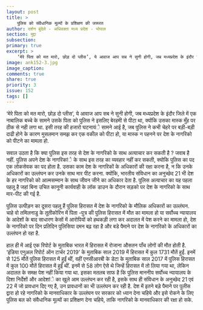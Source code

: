 ```yaml
---
layout: post
title: >
    पुलिस को संवैधानिक मूल्यों के प्रशिक्षण की जरूरत
author: दर्शन बुंदेले - अधिवक्ता मध्य प्रदेश - भोपाल
section: मुद्दा
subsection:
primary: true
excerpt: >
    ‘मेरे पिता को मत मारो, छोड़ दो प्लीस’, ये आवाज आप सब ने सुनी होगी, जब मध्यप्रदेश के इंदौर जिले में एक नाबालिक बच्चे के सामने उसके पिता को पुलिस ने इसलिए बेरहमी से पीटा था, क्योंकि उसका मास्क मुँह पर ठीक से नही लगा था.
image: ank152-3.jpg
image_caption: 
comments: true
share: true
priority: 3
issue: 152
tags: []
---
```


‘मेरे पिता को मत मारो, छोड़ दो प्लीस’, ये आवाज आप सब ने सुनी होगी, जब मध्यप्रदेश के इंदौर जिले में एक नाबालिक बच्चे के सामने उसके पिता को पुलिस ने इसलिए बेरहमी से पीटा था, क्योंकि उसका मास्क मुँह पर ठीक से नही लगा था. इसी तरह की हजारो घटनायंे सामने आई है, जब पुलिस ने कभी चेहरे पर बड़ी-बड़ी दाढी होने के कारण मुसलमान समझ कर एक वकील को पीटा हो, या मास्क न पहनने पर देश के नागरिको को पीटने का मामला हो.

सवाल उठता है कि क्या पुलिस इस तरह से देश के नागरिको के साथ अत्याचार कर सकती है ? जवाब है नहीं. पुलिस अपने देश के नागरिकांे के साथ इस तरह का व्यवहार नहीं कर सकती, क्योकि पुलिस का पद एक लोकसेवक का पद होता है. उसका काम देश के नागरिकों के अधिकारों की रक्षा करना है, न कि उनके अधिकारों का उल्लंघन कर उनके साथ मार पीट करना. क्योंकि, भारतीय संविधान का अनुच्छेद 21 भी  देश के हर नागरिको को आत्मसम्मान के साथ जीवन जीने का अधिकार देता है. पुलिस अत्याचार का यह पहला पहलू है जहां बिना उचित कानूनी कार्यवाही के लॉक डाउन के दौरान सड़को पर देश के नागरिको के साथ मार-पीट की गई है.

पुलिस उत्पीड़न का दूसरा पहलू हैं पुलिस हिरासत में देश के नागरिको के मौलिक अधिकारों का उल्लंघन. चाहे वो तमिलनाडु के तूतीकोरिन में  पिता -पुत्र की पुलिस हिरासत में मौत का मामला हो या सर्वोच्च न्यायालय के आदेशों के बाद साधारण केसों में आरोपियों को हथकड़ी लगा कर अदालत में पेश करने का मामला हो, देश के नागरिको पर दिन प्रतिदिन पुलिसिया दमन बढ़ रहा है और बडे पैमाने पर देश के नागरिको के अधिकारों का उल्लंघन हो रहा है.

हाल ही में आई एक रिपोर्ट के मुताबिक भारत में हिरासत में रोजाना औसतन पाँच लोगों की मौत होती है. ‘इंडिया एनुअल रिपोर्ट ऑन टार्चर 2019’ के मुताबिक साल 2019 में हिरासत में कुल 1731 मौतें हुईं. इनमें से 125 मौतें पुलिस हिरासत में हुईं थीं, वहीं एनसीआरबी के डेटा के मुताबिक साल 2017 में पुलिस हिरासत में कुल 100 मौतें हिरासत में हुईं थीं. इनमें से 58 लोग ऐसे थे जिन्हें हिरासत में तो लिया गया था, लेकिन अदालत के समक्ष पेश नहीं किया गया था. इसका मतलब साफ है कि पुलिस माननीय सर्वोच्च न्यायालय के दिशा निर्देशों और आदेशांे का खुले आम उल्लंघन कर रही है, इसके साथ ही संविधान के अनुच्छेद 21 एवं 22 में जो प्रावधान दिए गए है, उन प्रावधानों का भी उल्लंघन कर रही है.
देश में इतने बड़े पैमाने पर पुलीस द्वारा हो रहे नागरिको के मानवाधिकार के उल्लंघन पर सरकार को ध्यान देना चहिये और इसे रोकने के लिए पुलिस बल को संवैधानिक मूल्यों का प्रशिक्षण देना चहिये, ताकि नागरिको के मानवाधिकार की रक्षा हो सके.